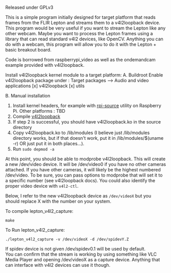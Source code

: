Released under GPLv3

This is a simple program initially designed for target platform that reads frames from the FLIR Lepton and streams them to a v4l2loopback device. This program would be very useful if you want to stream the Lepton like any other webcam. Maybe you want to process the Lepton frames using a library that can read standard v4l2 devices, like OpenCV. Anything you can do with a webcam, this program will allow you to do it with the Lepton + basic breakout board.

Code is borrowed from raspberrypi_video as well as the ondemandcam example provided with v4l2loopback.

Install v4l2loopback kernel module to a target platform:
A. Buildroot
Enable v4l2loopback package under :
    Target packages --> 
        Audio and video applications
            [x] v4l2loopback
            [x]   utils

B. Manual installation
1. Install kernel headers, for example with [rpi-source](https://github.com/RPi-Distro/rpi-source) utility on Raspberry Pi. Other platforms : TBD
2. Compile [v4l2loopback](https://github.com/umlaeute/v4l2loopback)
3. If step 2 is successful, you should have v4l2loopback.ko in the source directory
4. Copy v4l2loopback.ko to /lib/modules (I believe just /lib/modules directory works, but if that doesn't work, put it in /lib/modules/$(uname -r) OR just put it in both places...).
5. Run `sudo depmod -a`

At this point, you should be able to modprobe v4l2loopback. This will create a new /dev/video device. It will be /dev/video0 if you have no other cameras attached. If you have other cameras, it will likely be the highest numbered /dev/video. To be sure, you can pass options to modprobe that will set it to a specific number (see v4l2loopback docs). You could also identify the proper video device with `v4l2-ctl`. 

Below, I refer to the new v4l2loopback device as `/dev/videoX` but you should replace X with the number on your system.

To compile lepton_v4l2_capture:
    
    make
    

To Run lepton_v4l2_capture:

    ./lepton_v4l2_capture -v /dev/videoX -d /dev/spidevY.Z

If spidev device is not given /dev/spidev0.1 will be used by default.  
You can confirm that the stream is working by using something like VLC Media Player and opening /dev/videoX as a capture device. Anything that can interface with v4l2 devices can use it though.

